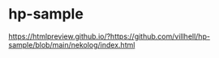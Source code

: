 # hp-sample
https://htmlpreview.github.io/?https://github.com/villhell/hp-sample/blob/main/nekolog/index.html
